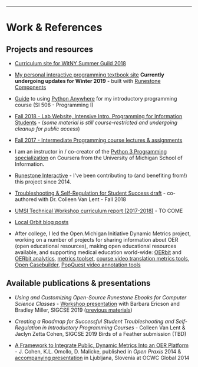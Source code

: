 ----
# Work & References

## Projects and resources

* [Curriculum site for WitNY Summer Guild 2018](https://witny-summer-guild-2018.github.io/)

* [My personal interactive programming textbook site](https://learningpython-today.github.io/pip2/index.html) **Currently undergoing updates for Winter 2019** - built with [Runestone Components](https://github.com/runestoneinteractive/runestonecomponents)

* [Guide](https://docs.google.com/document/d/1y2PxDLCNdZB6ZJLlh0C7nQhKHsFvw8EbP4GzbkvUuOM/edit?usp=sharing) to using [Python Anywhere](https://www.pythonanywhere.com/) for my introductory programming course (SI 506 - Programming I)

* [Fall 2018 - Lab Website, Intensive Intro. Programming for Information Students](https://si508-f18.github.io/) - (*some material is still course-restricted and undergoing cleanup for public access*)

* [Fall 2017 - Intermediate Programming course lectures & assignments](https://github.com/SI507-F17)

* I am an instructor in / co-creator of the [Python 3 Programming specialization](https://www.coursera.org/specializations/python-3-programming) on Coursera from the University of Michigan School of Information.

* [Runestone Interactive](http://runestoneinteractive.org/) - I've been contributing to (and benefiting from!) this project since 2014.

* [Troubleshooting & Self-Regulation for Student Success draft](https://docs.google.com/document/d/1HJSOtoy-YlhsitDClAxxOCPTOS08rIlUEsEgDwTPTGI/edit?usp=sharing) - co-authored with Dr. Colleen Van Lent - Fall 2018

* [UMSI Technical Workshop curriculum report (2017-2018)](tba.net) - TO COME

* [Local Orbit blog posts](https://localorbit.com/blog/author/jackie/)

* After college, I led the Open.Michigan Initiative Dynamic Metrics project, working on a number of projects for sharing information about OER (open educational resources), making open educational resources available, and supporting medical education world-wide: [OERbit](https://github.com/openmichigan/OERbit) and [OERbit analytics](https://github.com/openmichigan/oerbit_analytics), [metrics toolset](https://github.com/openmichigan/metrics_tools), [course video translation metrics tools](https://github.com/openmichigan/translation_metrics), [Open Casebuilder](https://github.com/openmichigan/open_casebuilder), [PopQuest video annotation tools](https://github.com/openmichigan/PopQuest)

## Available publications & presentations

*  *Using and Customizing Open-Source Runestone Ebooks for Computer Science Classes* - [Workshop presentation](https://runestone.academy/runestone/static/sigcse2019/index.html) with Barbara Ericson and Bradley Miller, SIGCSE 2019 ([previous materials](https://github.com/RunestoneInteractive/Workshop2017))

* *Creating a Roadmap for Successful Student Troubleshooting and Self-Regulation in
Introductory Programming Courses* - Colleen Van Lent & Jaclyn Zetta Cohen, SIGCSE 2019 Birds of a Feather submission (TBD)

* [A Framework to Integrate Public, Dynamic Metrics Into an OER Platform](https://deepblue.lib.umich.edu/bitstream/handle/2027.42/106587/CohenOmolloMalicke-MetricsFramework-OpenPraxis.pdf?sequence=1) - J. Cohen, K.L. Omollo, D. Malicke, published in *Open Praxis* 2014 & [accompanying presentation](http://videolectures.net/ocwc2014_cohen_oer_platform/) in Ljubljana, Slovenia at OCWC Global 2014
